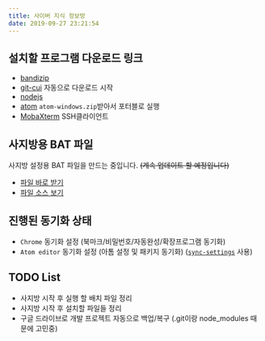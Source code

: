 ```yaml
---
title: 사이버 지식 정보방
date: 2019-09-27 23:21:54
---
```


## 설치할 프로그램 다운로드 링크
- [bandizip](https://kr.bandisoft.com/bandizip/)
- [git-cui](https://git-scm.com/download/win) 자동으로 다운로드 시작
- [nodejs](https://nodejs.org/ko/)
- [atom](https://github.com/atom/atom/releases/latest) `atom-windows.zip`받아서 포터블로 실행
- [MobaXterm](https://mobaxterm.mobatek.net/) SSH클라이언트


## 사지방용 BAT 파일
사지방 설정용 BAT 파일을 만드는 중입니다. ~~(계속 업데이트 할 예정입니다)~~
- [파일 바로 받기](./CKIR-unlocker.bat)
- [파일 소스 보기](https://github.com/PresentKim/presentkim.github.io/blob/source/source/ckir/CKIR-unlocker.bat)


## 진행된 동기화 상태
- `Chrome` 동기화 설정 (북마크/비밀번호/자동완성/확장프로그램 동기화)
- `Atom editor` 동기화 설정 (아톰 설정 및 패키지 동기화) ([`sync-settings`](https://atom.io/packages/sync-settings) 사용)


## TODO List
- 사지방 시작 후 실행 할 배치 파일 정리
- 사지방 시작 후 설치할 파일들 정리
- 구글 드라이브로 개발 프로젝트 자동으로 백업/복구 (.git이랑 node_modules 때문에 고민중)
